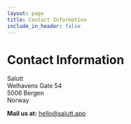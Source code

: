 ```yaml
---
layout: page
title: Contact Information
include_in_header: false
---
```


# Contact Information

Salutt
<br>
Welhavens Gate 54 
<br>
5006 Bergen
<br>
Norway

**Mail us at:** [hello@salutt.app](mailto:hello@salutt.app)